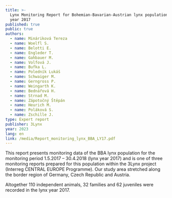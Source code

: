 ```yaml
---
title: >-
  Lynx Monitoring Report for Bohemian-Bavarian-Austrian lynx population in lynx
  year 2017
published: true
public: true
authors:
  - name: Mináriková Tereza
  - name: Woelfl S.
  - name: Belotti E.
  - name: Engleder T.
  - name: Gahbauer M.
  - name: Volfová J.
  - name: Bufka L.
  - name: Poledník Lukáš
  - name: Schwaiger M.
  - name: Gerngross P.
  - name: Weingarth K.
  - name: Bednářová H.
  - name: Strnad M.
  - name: Zápotočný Štěpán
  - name: Heurich M.
  - name: Poláková S.
  - name: Zschille J.
type: Expert report
publisher: 3Lynx
year: 2023
lang: en
link: /media/Report_monitoring_lynx_BBA_LY17.pdf
---
```

This report presents monitoring data of the BBA lynx population for the monitoring period 1.5.2017 – 30.4.2018 (lynx year 2017) and is one of three monitoring reports prepared for this population within the 3Lynx project (Interreg CENTRAL EUROPE Programme). Our study area stretched along the border region of Germany, Czech Republic and Austria.

Altogether 110 independent animals, 32 families and 62 juveniles were recorded in the lynx year 2017.
